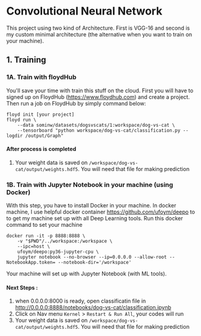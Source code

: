 # Convolutional Neural Network
This project using two kind of Architecture. First is VGG-16 and second is my custom minimal architecture (the alternative when you want to train on your machine).

## 1. Training
### 1A. Train with floydHub
You'll save your time with train this stuff on the cloud. First you will have to signed up on FloydHub (https://www.floydhub.com) and create a project. Then run a job on FloydHub by simply command below:
```
floyd init [your project]
floyd run \
    --data sominw/datasets/dogsvscats/1:workspace/dog-vs-cat \
    --tensorboard "python workspace/dog-vs-cat/classification.py --logdir /output/Graph" 
```
#### After process is completed
1. Your weight data is saved on `/workspace/dog-vs-cat/output/weights.hdf5`. You will need that file for making prediction

### 1B. Train with Jupyter Notebook in your machine (using Docker)
With this step, you have to install Docker in your machine. In docker machine, I use helpful docker container https://github.com/ufoym/deepo to to get my machine set up with all Deep Learning tools. Run this docker command to set your machine
```
docker run -it -p 8888:8888 \
    -v "$PWD"/../workspace:/workspace \
    --ipc=host \
    ufoym/deepo:py36-jupyter-cpu \
    jupyter notebook --no-browser --ip=0.0.0.0 --allow-root --NotebookApp.token= --notebook-dir='/workspace'
```

Your machine will set up with Jupyter Notebook (with ML tools).

#### Next Steps :
1. when 0.0.0.0:8000 is ready, open classificatin file in http://0.0.0.0:8888/notebooks/dog-vs-cat/classification.ipynb
1. Click on Nav menu `Kernel` > `Restart & Run All`, your codes will run
1. Your weight data is saved on `/workspace/dog-vs-cat/output/weights.hdf5`. You will need that file for making prediction